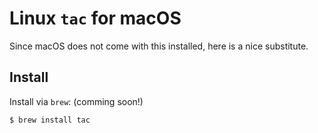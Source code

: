 # Linux `tac` for macOS

Since macOS does not come with this installed, here is a nice substitute.


## Install

Install via `brew`: (comming soon!)

```
$ brew install tac
```

<br>

